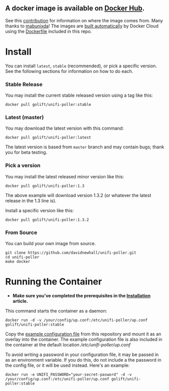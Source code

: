 ## A docker image is available on [Docker Hub](https://hub.docker.com/r/golift/unifi-poller/tags). 

See this [contribution](https://github.com/davidnewhall/unifi-poller/pull/38) for information on where the image comes from. Many thanks to [mabunixda](https://github.com/mabunixda)! The images are [built automatically](https://cloud.docker.com/repository/docker/golift/unifi-poller/builds) by Docker Cloud using the [Dockerfile](https://github.com/davidnewhall/unifi-poller/blob/master/Dockerfile) included in this repo. 

# Install 

You can install `latest`, `stable` (recommended), or pick a specific version. See the following sections for information on how to do each.

### Stable Release
You may install the current stable released version using a tag like this:
```shell
docker pull golift/unifi-poller:stable
```

### Latest (master)
You may download the latest version with this command:
```shell
docker pull golift/unifi-poller:latest
```
The latest version is based from `master` branch and may contain bugs; thank you for beta testing. 

### Pick a version
You may install the latest released minor version like this:
```shell
docker pull golift/unifi-poller:1.3
```
The above example will download version 1.3.2 (or whatever the latest release in the 1.3 line is).

Install a specific version like this:
```shell
docker pull golift/unifi-poller:1.3.2
```

### From Source
You can build your own image from source.
```shell
git clone https://github.com/davidnewhall/unifi-poller.git
cd unifi-poller
make docker
```

# Running the Container

*   **Make sure you've completed the prerequisites in the [Installation](Installation) article.**

This command starts the container as a daemon:
```shell
docker run -d -v /your/config/up.conf:/etc/unifi-poller/up.conf golift/unifi-poller:stable
```
Copy the [example configuration file](https://github.com/davidnewhall/unifi-poller/blob/master/examples/up.conf.example) from this repository and mount it as an overlay into the container. The example configuration file is also included in the container at the default location _/etc/unifi-poller/up.conf_

To avoid writing a password in your configuration file, it may be passed in as an environment variable. If you do this, do not include a the password in the config file, or it will be used instead. Here's an example:
```shell
docker run -e UNIFI_PASSWORD="your-secret-pasword" -d -v /your/config/up.conf:/etc/unifi-poller/up.conf golift/unifi-poller:stable
```